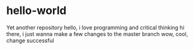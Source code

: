 # hello-world
Yet another repository
hello, i love programming and critical thinking
hi there, i just wanna make a few changes to the master branch
wow, cool, change successful
